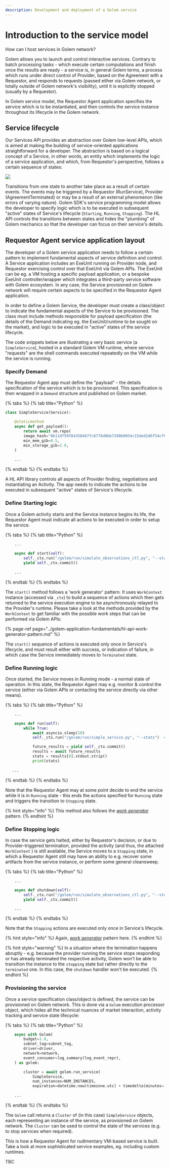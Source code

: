 ```yaml
---
description: Development and deployment of a Golem service
---
```


# Introduction to the service model

How can I host services in Golem network?

Golem allows you to launch and control interactive services. Contrary to batch processing tasks - which execute certain computations and finish once the results are ready - a service is, in general Golem terms, a process which runs under direct control of Provider, based on the Agreement with a Requestor, and responds to requests \(passed either via Golem network, or totally outside of Golem network's visibility\), until it is explicitly stopped \(usually by a Requestor\).

In Golem service model, the Requestor Agent application specifies the service which is to be instantiated, and then controls the service instance throughout its lifecycle in the Golem network.

## Service lifecycle

Our Services API provides an abstraction over Golem low-level APIs, which is aimed at making the building of service-oriented applications straightforward for a developer. The abstraction is based on a logical concept of a Service, in other words, an entity which implements the logic of a service application, and which, from Requestor's perspective, follows a certain sequence of states:

![](../../.gitbook/assets/service-state-diagram-state-diagram-for-handbook-1-.png)

Transitions from one state to another take place as a result of certain events. The events may be triggered by a Requestor \(RunService\), Provider \(AgreementTerminated\) or may be a result of an external phenomenon \(like errors of varying nature\). Golem SDK's service programming model allows the developer to specify logic which is to be executed in subsequent "active" states of Service's lifecycle \(`Starting`, `Running`, `Stopping`\). The HL API controls the transitions between states and hides the "plumbing" of Golem mechanics so that the developer can focus on their service's details.

## Requestor Agent service application layout

The developer of a Golem service application needs to follow a certain pattern to implement fundamental aspects of service definition and control. A Service application includes an ExeUnit running on Provider node, and Requestor exercising control over that ExeUnit via Golem APIs. The ExeUnit can be eg. a VM hosting a specific payload application, or a bespoke ExeUnit controller/wrapper which integrates a third-party service software with Golem ecosystem. In any case, the Service provisioned on Golem network will require certain aspects to be specified in the Requestor Agent application.

In order to define a Golem Service, the developer must create a class/object to indicate the fundamental aspects of the Service to be provisioned. The class must include methods responsible for payload specification \(the details of the Demand indicating eg. the ExeUnit/runtime to be sought on the market\), and logic to be executed in "active" states of the service lifecycle. 

The code snippets below are illustrating a very basic service \(a `SimpleService`\), hosted in a standard Golem VM runtime, where service "requests" are the shell commands executed repeatedly on the VM while the service is running. 

### Specify Demand

The Requestor Agent app must define the "payload" - the details specification of the service which is to be provisioned. This specification is then wrapped in a `Demand` structure and published on Golem market. 

{% tabs %}
{% tab title="Python" %}
```python
class SimpleService(Service):

    @staticmethod    
    async def get_payload():
        return await vm.repo(
        image_hash="8b11df59f84358d47fc6776d0bb7290b0054c15ded2d6f54cf634488",
        min_mem_gib=0.5,
        min_storage_gib=2.0,
    )
    
    ...
```
{% endtab %}
{% endtabs %}

A HL API library controls all aspects of Provider finding, negotiations and instantiating an Activity. The app needs to indicate the actions to be executed in subsequent "active" states of Service's lifecycle. 

### Define Starting logic

Once a Golem activity starts and the Service instance begins its life, the Requestor Agent must indicate all actions to be executed in order to setup the service.

{% tabs %}
{% tab title="Python" %}
```python
    ...
    
    async def start(self):
        self._ctx.run("/golem/run/simulate_observations_ctl.py", "--start")
        yield self._ctx.commit()
        
    ...
```
{% endtab %}
{% endtabs %}

The `start()` method follows a 'work generator' pattern. It uses `WorkContext` instance \(accessed via `_ctx`\) to build a sequence of actions which then gets returned to the service execution engine to be asynchronously relayed to the Provider's runtime. Please take a look at the methods provided by the `WorkContext` to get familiar with the possible work steps that can be performed via Golem APIs:

{% page-ref page="../golem-application-fundamentals/hl-api-work-generator-pattern.md" %}

The `start()` sequence of actions is executed only once in Service's lifecycle, and must result either with success, or indication of failure, in which case the Service immediately moves to `Terminated` state. 

### Define Running logic

Once started, the Service moves in Running mode - a normal state of operation. In this state, the Requestor Agent may e.g. monitor & control the service \(either via Golem APIs or contacting the service directly via other means\).

{% tabs %}
{% tab title="Python" %}
```python
    ...

    async def run(self):
        while True:
            await asyncio.sleep(10)
            self._ctx.run("/golem/run/simple_service.py", "--stats")  # idx 0

            future_results = yield self._ctx.commit()
            results = await future_results
            stats = results[0].stdout.strip()
            print(stats)
            
   ...

```
{% endtab %}
{% endtabs %}

Note that the Requestor Agent may at some point decide to end the service while it is in `Running` state - this ends the actions specified for `Running` state and triggers the transition to `Stopping` state.

{% hint style="info" %}
This method also follows the [_work generator_ ](../golem-application-fundamentals/hl-api-work-generator-pattern.md)pattern.
{% endhint %}

### Define Stopping logic

In case the service gets halted, either by Requestor's decision, or due to Provider-triggered termination, provided the activity \(and thus, the attached `WorkContext` \) is still available, the Service moves to a `Stopping` state, in which a Requestor Agent still may have an ability to e.g. recover some artifacts from the service instance, or perform some general cleansweep.

{% tabs %}
{% tab title="Python" %}
```python
    ...

    async def shutdown(self):
        self._ctx.run("/golem/run/simulate_observations_ctl.py", "--stop")
        yield self._ctx.commit()

    ...
```
{% endtab %}
{% endtabs %}

Note that the `Stopping` actions are executed only once in Service's lifecycle.

{% hint style="info" %}
Again, [_work generator_](../golem-application-fundamentals/hl-api-work-generator-pattern.md) pattern here.
{% endhint %}

{% hint style="warning" %}
In a situation where the termination happens abruptly - e.g. because the provider running the service stops responding or has already terminated the respective activity, Golem won't be able to transition the instance to the `stopping` state but rather directly to the `terminated` one. In this case, the `shutdown` handler won't be executed.
{% endhint %}

### Provisioning the service

Once a service specification class/object is defined, the service can be provisioned on Golem network. This is done via a `Golem` execution processor object, which hides all the technical nuances of market interaction, activity tracking and service state lifecycle:

{% tabs %}
{% tab title="Python" %}
```python
    async with Golem(
        budget=1.0,
        subnet_tag=subnet_tag,
        driver=driver,
        network=network,
        event_consumer=log_summary(log_event_repr),
    ) as golem:

        cluster = await golem.run_service(
            SimpleService,
            num_instances=NUM_INSTANCES,
            expiration=datetime.now(timezone.utc) + timedelta(minutes=15))
            
    ...
```
{% endtab %}
{% endtabs %}

The `Golem` call returns a `Cluster` of \(in this case\) `SimpleService` objects, each representing an instance of the service, as provisioned on Golem network. The `Cluster` can be used to control the state of the services \(e.g. to stop services when required\).

This is how a Requestor Agent for rudimentary VM-based service is built. Take a look at more sophisticated service examples, eg. including custom runtimes. 

TBC




